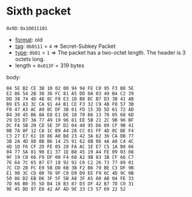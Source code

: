 # Sixth packet

`0x9D`: `0x10011101`

* [format](https://tools.ietf.org/html/rfc4880#section-4.2.1): old
* [tag](https://tools.ietf.org/html/rfc4880#section-4.3): `0b0111` = `4` => Secret-Subkey Packet 
* [type](https://tools.ietf.org/html/rfc4880#section-4.2.1): `0b01` = `1` => The packet has a two-octet length.
  The header is 3 octets long.
* length = `0x013F` = 319 bytes

body:

    04 5E B2 CE 3B 10 02 00 94 94 FE C0 95 F3 B8 5E
    E2 86 54 2B 38 36 FC 81 A5 DD 0A 03 49 B4 C2 39
    DD 38 74 4D 48 8C F8 E3 1D B8 BC B7 D3 3B 41 AB
    B9 E5 A3 3C CA 91 44 B1 CE F3 32 C9 4B F0 57 3B
    F0 47 A3 AC A9 8C DF 3B 01 FD 15 3D 5D 61 72 AD
    B4 30 45 B6 8A E8 E1 DE 10 70 B6 13 70 05 68 6D
    29 D3 D7 3A 77 49 19 96 81 EE 5B 21 2C 9B 96 BF
    DC FA 5B 20 CD 5E 3F D2 04 48 95 D6 09 CF 9B 41
    0B 7A 0F 12 CA 1C B9 A4 28 CC 01 FF 4D 0C BE F4
    C3 27 E7 61 10 86 A0 B8 23 42 3A 62 36 CA DB 77
    3B 2A 4D 88 8B B6 14 25 91 62 8B 86 4A A8 C4 4C
    4D 1D F6 CF 2D FE 05 20 FA AC 1E E7 C5 1A B8 66
    04 77 5A 81 90 E1 37 1E B8 45 19 A4 FE 09 03 08
    9F 19 C8 66 F9 DF 00 F4 60 A2 9B 83 1B CF 66 C7
    7E 64 7C 65 87 E7 18 92 92 C6 C2 26 73 77 89 01
    7C CD 2B FC E9 5B DD 6B 3B F2 B6 79 BE C3 DF 9B
    E1 90 3C CD 00 76 9F C0 D9 D9 EE F9 6C 4D 9C 0B
    50 86 D2 EB D6 3F 5F 5B A8 3F A5 00 AB 04 FE 33
    7D 66 B0 35 5D B4 18 B3 87 D3 DF 42 B7 7D C0 31
    9E 45 DD 97 E0 42 AF AD 9E 33 C5 57 69 22 52
